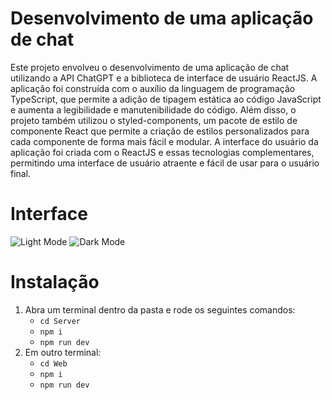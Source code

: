 # Desenvolvimento de uma aplicação de chat
<p> Este projeto envolveu o desenvolvimento de uma aplicação de chat utilizando a API ChatGPT e a biblioteca de interface de usuário ReactJS. A aplicação foi construída com o auxílio da linguagem de programação TypeScript, que permite a adição de tipagem estática ao código JavaScript e aumenta a legibilidade e manutenibilidade do código. Além disso, o projeto também utilizou o styled-components, um pacote de estilo de componente React que permite a criação de estilos personalizados para cada componente de forma mais fácil e modular. A interface do usuário da aplicação foi criada com o ReactJS e essas tecnologias complementares, permitindo uma interface de usuário atraente e fácil de usar para o usuário final.</p>

# Interface 
![Light Mode](https://cdn.discordapp.com/attachments/1036463893234585670/1061132646056468480/Screenshot_9.png)
![Dark Mode](https://media.discordapp.net/attachments/1036463893234585670/1061132645662199928/Screenshot_8.png?width=1191&height=670)

# Instalação

1. Abra um terminal dentro da pasta e rode os seguintes comandos:
    * ```cd Server```
    * ```npm i```
    * ```npm run dev```
2. Em outro terminal:
    * ```cd Web```
    * ```npm i```
    * ```npm run dev```